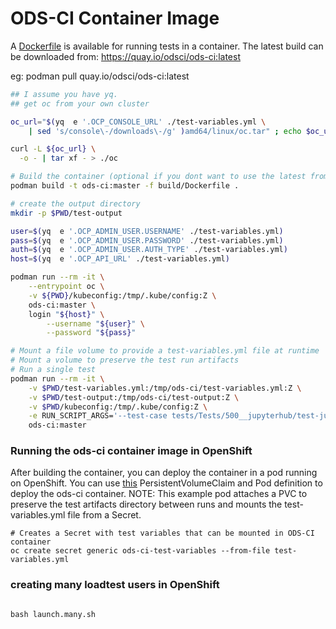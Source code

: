 # ODS-CI Container Image

A [Dockerfile](Dockerfile) is available for running tests in a container.
The latest build can be downloaded from: https://quay.io/odsci/ods-ci:latest

eg: podman pull quay.io/odsci/ods-ci:latest

```bash
## I assume you have yq.
## get oc from your own cluster

oc_url="$(yq  e '.OCP_CONSOLE_URL' ./test-variables.yml \
    | sed 's/console\-/downloads\-/g' )amd64/linux/oc.tar" ; echo $oc_url

curl -L ${oc_url} \
  -o - | tar xf - > ./oc

# Build the container (optional if you dont want to use the latest from quay.io/odsci)
podman build -t ods-ci:master -f build/Dockerfile .

# create the output directory
mkdir -p $PWD/test-output

user=$(yq  e '.OCP_ADMIN_USER.USERNAME' ./test-variables.yml)
pass=$(yq  e '.OCP_ADMIN_USER.PASSWORD' ./test-variables.yml)
auth=$(yq  e '.OCP_ADMIN_USER.AUTH_TYPE' ./test-variables.yml)
host=$(yq  e '.OCP_API_URL' ./test-variables.yml)

podman run --rm -it \
    --entrypoint oc \
    -v ${PWD}/kubeconfig:/tmp/.kube/config:Z \
    ods-ci:master \
    login "${host}" \
        --username "${user}" \
        --password "${pass}"

# Mount a file volume to provide a test-variables.yml file at runtime
# Mount a volume to preserve the test run artifacts
# Run a single test
podman run --rm -it \
    -v $PWD/test-variables.yml:/tmp/ods-ci/test-variables.yml:Z \
    -v $PWD/test-output:/tmp/ods-ci/test-output:Z \
    -v $PWD/kubeconfig:/tmp/.kube/config:Z \
    -e RUN_SCRIPT_ARGS='--test-case tests/Tests/500__jupyterhub/test-jupyterlab-git-notebook.robot'  \
    ods-ci:master

```

### Running the ods-ci container image in OpenShift

After building the container, you can deploy the container in a pod running on OpenShift. You can use [this](./ods-ci.pod.yaml) PersistentVolumeClaim and Pod definition to deploy the ods-ci container.  NOTE: This example pod attaches a PVC to preserve the test artifacts directory between runs and mounts the test-variables.yml file from a Secret.

```
# Creates a Secret with test variables that can be mounted in ODS-CI container
oc create secret generic ods-ci-test-variables --from-file test-variables.yml
```


### creating many loadtest users in OpenShift

```

bash launch.many.sh
```


<!--
```bash
oc get secrets htpasswd-secret -n openshift-config

htpasswd -c htpasswd.txt userone


podman run --rm -it \
    -v $PWD/user01.yml:/tmp/ods-ci/test-variables.yml:Z \
    -v $PWD/test-output:/tmp/ods-ci/test-output:Z \
    -v $PWD/kubeconfig:/tmp/.kube/config:Z \
    -e RUN_SCRIPT_ARGS='--test-case tests/Tests/500__jupyterhub/test-jupyterlab-git-notebook.robot'  \
    ods-ci:master




htpasswd -c -B -b htpasswd.txt admin-loadtest P@ss-loadtest123
for i in {001..100};
do
   htpasswd  -B -b htpasswd.txt fakeuser$i fakepass
done



function fakeuser(){
    mkdir -p ./test-output/fakeuser$1
    cp ./test-variables.yml ./test-output/fakeuser$1/var.yml
    cp ./kubeconfig ./test-output/fakeuser$1/kubeconfig
    export fake="fakeuser${1}"
    echo $fake
    yq e -i '
        .TEST_USER.USERNAME = strenv(fake)  |
        .TEST_USER.PASSWORD = "fakepass"
        ' ./test-output/fakeuser$1/var.yml

    # podman run --rm -d \
    podman run --rm -it \
        -v $PWD/test-output/fakeuser$1/var.yml:/tmp/ods-ci/test-variables.yml:Z \
        -v $PWD/test-output/fakeuser$1:/tmp/ods-ci/test-output:Z \
        -v $PWD/test-output/fakeuser$1/kubeconfig:/tmp/.kube/config:Z \
        -e RUN_SCRIPT_ARGS='--test-case tests/Tests/500__jupyterhub/test-jupyterlab-git-notebook.robot'  \
        ods-ci:master

}

for i in {006..010};
do
    fakeuser $i &
done



for i in {001..005};
do
    fakeuser $i
done
``` -->


